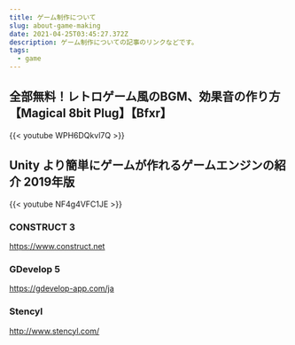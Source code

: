 ```yaml
---
title: ゲーム制作について
slug: about-game-making
date: 2021-04-25T03:45:27.372Z
description: ゲーム制作についての記事のリンクなどです。
tags:
  - game
---
```

## 全部無料！レトロゲーム風のBGM、効果音の作り方【Magical 8bit Plug】【Bfxr】

{{< youtube WPH6DQkvl7Q >}}

## Unity より簡単にゲームが作れるゲームエンジンの紹介 2019年版

{{< youtube NF4g4VFC1JE >}}

### CONSTRUCT 3


<https://www.construct.net​>


### GDevelop 5


<https://gdevelop-app.com/ja​>


### Stencyl


<http://www.stencyl.com/>